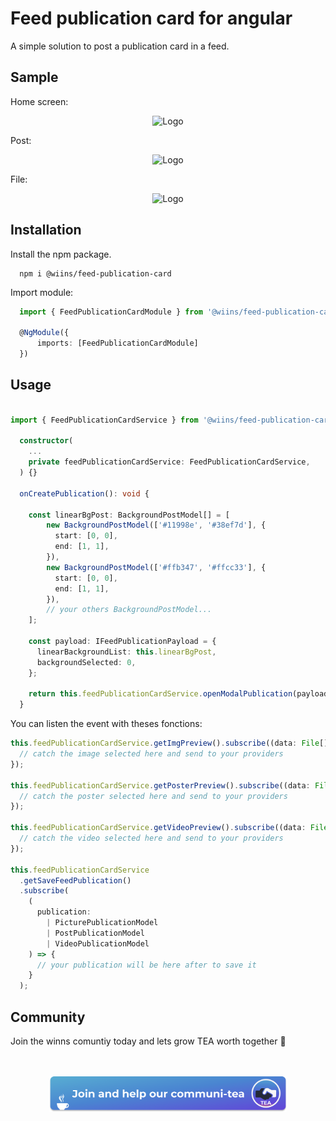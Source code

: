 # Feed publication card for angular

A simple solution to post a publication card in a feed.

## Sample

Home screen:

<p align="center">
<img src="https://bafybeibxrhzysssvatep2736ef3kif6o7cc2q37qe5edvsieovthicsmka.ipfs.dweb.link/sdljgfnwerofin24mgpf924hgjwigponwg0phw4r9surfgmwqr9mvgwp%20orgbjwrp9bvwrhbvjliwsbvfprwpb3bvhkn.png" alt="Logo" width="380">
</a>
</p>

Post:

<p align="center">
<img src="https://bafybeibkfxm6iwp4wp5dzhtn3jbxi5wneu7cqjgoalfy3m4eapicoxf7xm.ipfs.dweb.link/nj438tgf24h9024hg408pgh208gpiwh8fcv743gf0hw45ghewg0.png" alt="Logo" width="380">
</a>
</p>

File:

<p align="center">
<img src="https://bafybeib4prasiwvjx5jkyy3kofvyixqd7sfuwckoo2elpwehj66jngl32i.ipfs.dweb.link/smdlfpikjwnfoiwe%20nfw%20pfgjw4mgnmfgoweihg40238ghgpin035g835g3j5gv9.png" alt="Logo" width="380">
</a>
</p>

## Installation

Install the npm package.

```
  npm i @wiins/feed-publication-card
```

Import module:

```ts
  import { FeedPublicationCardModule } from '@wiins/feed-publication-card';

  @NgModule({
      imports: [FeedPublicationCardModule]
  })
```

## Usage

```ts

import { FeedPublicationCardService } from '@wiins/feed-publication-card';

  constructor(
    ...
    private feedPublicationCardService: FeedPublicationCardService,
  ) {}

  onCreatePublication(): void {

    const linearBgPost: BackgroundPostModel[] = [
        new BackgroundPostModel(['#11998e', '#38ef7d'], {
          start: [0, 0],
          end: [1, 1],
        }),
        new BackgroundPostModel(['#ffb347', '#ffcc33'], {
          start: [0, 0],
          end: [1, 1],
        }),
        // your others BackgroundPostModel...
    ];

    const payload: IFeedPublicationPayload = {
      linearBackgroundList: this.linearBgPost,
      backgroundSelected: 0,
    };

    return this.feedPublicationCardService.openModalPublication(payload);
  }
```

You can listen the event with theses fonctions:

```ts
this.feedPublicationCardService.getImgPreview().subscribe((data: File[]) => {
  // catch the image selected here and send to your providers
});

this.feedPublicationCardService.getPosterPreview().subscribe((data: File[]) => {
  // catch the poster selected here and send to your providers
});

this.feedPublicationCardService.getVideoPreview().subscribe((data: File[]) => {
  // catch the video selected here and send to your providers
});

this.feedPublicationCardService
  .getSaveFeedPublication()
  .subscribe(
    (
      publication:
        | PicturePublicationModel
        | PostPublicationModel
        | VideoPublicationModel
    ) => {
      // your publication will be here after to save it
    }
  );
```

## Community

Join the winns comuntiy today and lets grow TEA worth together 🚀
<br />
<br />
<br />

<p align="center">
<a href="https://discord.gg/JXs3MxAn">
<img src="./../../src/assets/img/readme/readme-banner.png" alt="Logo" width="380">
</a>
</p>
